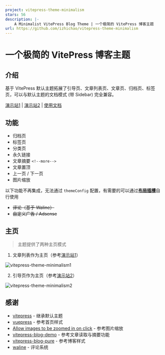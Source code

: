 ```yaml
---
project: vitepress-theme-minimalism
stars: 56
description: |-
    A Minimalist VitePress Blog Theme | 一个极简的 VitePress 博客主题
url: https://github.com/izhichao/vitepress-theme-minimalism
---
```


# 一个极简的 VitePress 博客主题

## 介绍

基于 VitePress 默认主题拓展了引导页、文章列表页、文章页、归档页、标签页，可以与默认主题的文档模式 (带 Sidebar) 完全兼容。

[演示站1](https://zhichao.org) | [演示站2](https://link.zhichao.org/vitepress) | [使用文档](https://zhichao.org/posts/minimalism.html)

## 功能

- 归档页
- 标签页
- 分类页
- 永久链接
- 文章摘要 `<!--more-->`
- 文章置顶
- 上一页 / 下一页
- 图片缩放

以下功能不再集成，无法通过 `themeConfig` 配置，有需要的可以通过[**布局插槽**](https://vitepress.dev/zh/guide/extending-default-theme#layout-slots)自行使用

- ~~评论（基于 Waline）~~
- ~~自定义广告 / Adsense~~

## 主页

>  主题提供了两种主页模式

1. 文章列表作为主页（参考[演示站1](https://zhichao.org)）

![vitepress-theme-minimalism1](https://minio.zhichao.org/images/vitepress-theme-minimalism1.webp)

2. 引导页作为主页（参考[演示站2](https://link.zhichao.org/vitepress)）

![vitepress-theme-minimalism2](https://minio.zhichao.org/images/vitepress-theme-minimalism2.webp)

## 感谢

- [vitepress](https://github.com/vuejs/vitepress) - 继承默认主题
- [vuepress](https://github.com/vuejs/vuepress) - 参考首页样式
- [Allow images to be zoomed in on click](https://github.com/vuejs/vitepress/issues/854) - 参考图片缩放
- [vitepress-blog-demo](https://github.com/brc-dd/vitepress-blog-demo) - 参考文章读取与摘要功能
- [vitepress-blog-pure](https://github.com/airene/vitepress-blog-pure) - 参考博客样式
- [waline](https://github.com/walinejs/waline) - 评论系统
